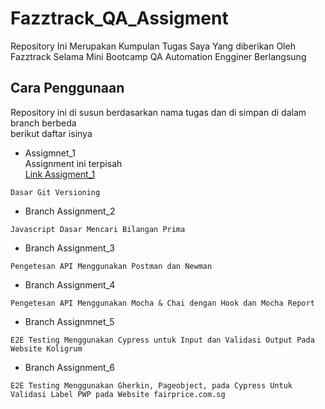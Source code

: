 # Fazztrack_QA_Assigment
Repository Ini Merupakan Kumpulan Tugas Saya Yang diberikan Oleh Fazztrack Selama Mini Bootcamp QA Automation Engginer Berlangsung

## Cara Penggunaan
Repository ini di susun berdasarkan nama tugas dan di simpan di dalam branch berbeda <br>
berikut daftar isinya
* Assigmnet_1 <br>
Assignment ini terpisah <br>
[Link Assigment_1](https://github.com/An-Ra/W1S2)
```
Dasar Git Versioning 
```
* Branch Assignment_2
```
Javascript Dasar Mencari Bilangan Prima
```
* Branch Assignment_3
```
Pengetesan API Menggunakan Postman dan Newman
```
* Branch Assignment_4
```
Pengetesan API Menggunakan Mocha & Chai dengan Hook dan Mocha Report
```
* Branch Assignmnet_5
```
E2E Testing Menggunakan Cypress untuk Input dan Validasi Output Pada Website Koligrum
```
* Branch Assignment_6
```
E2E Testing Menggunakan Gherkin, Pageobject, pada Cypress Untuk Validasi Label PWP pada Website fairprice.com.sg
```
